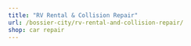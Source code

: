 ```yaml
---
title: "RV Rental & Collision Repair"
url: /bossier-city/rv-rental-and-collision-repair/
shop: car repair
---
```

